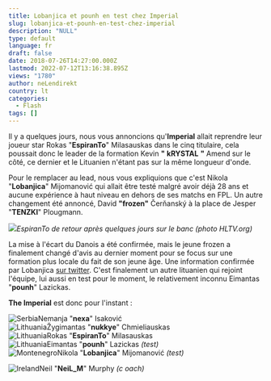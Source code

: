 ```yaml
---
title: Lobanjica et pounh en test chez Imperial
slug: lobanjica-et-pounh-en-test-chez-imperial
description: "NULL"
type: default
language: fr
draft: false
date: 2018-07-26T14:27:00.000Z
lastmod: 2022-07-12T13:16:38.895Z
views: "1780"
author: neLendirekt
country: lt
categories:
  - Flash
tags: []
---
```

Il y a quelques jours, nous vous annoncions qu'**Imperial** allait reprendre leur joueur star Rokas "**EspiranTo**" Milasauskas dans le cinq titulaire, cela poussait donc le leader de la formation Kevin **"** **kRYSTAL** **"** Amend sur le côté, ce dernier et le Lituanien n'étant pas sur la même longueur d'onde.

Pour le remplacer au lead, nous vous expliquions que c'est Nikola "**Lobanjica**" Mijomanović qui allait être testé malgré avoir déjà 28 ans et aucune expérience à haut niveau en dehors de ses matchs en FPL. Un autre changement été annoncé, David **"frozen"** Čerňanský à la place de Jesper "**TENZKI**" Plougmann.

![](/images/articles/5b59d61c6450c/images/DfDZ3Mfmw0CWZgVpfM1p5ipq4ZICgKSnl6nurik0.jpeg)_EspiranTo de retour après quelques jours sur le banc (photo HLTV.org)_

La mise à l'écart du Danois a été confirmée, mais le jeune frozen a finalement changé d'avis au dernier moment pour se focus sur une formation plus locale du fait de son jeune âge. Une information confirmée par Lobanjica [sur twitter](https://twitter.com/LobanjicaCS/status/1022379858612158464). C'est finalement un autre lituanien qui rejoint l'équipe, lui aussi en test pour le moment, le relativement inconnu Eimantas "**pounh**" Lazickas.  
  
**The Imperial** est donc pour l'instant :

![Serbia](/images/countries/rs.svg)⁠Nemanja "**nexa**" Isaković  
![Lithuania](/images/countries/lt.svg)⁠Žygimantas "**nukkye**" Chmieliauskas  
![Lithuania](/images/countries/lt.svg)⁠Rokas "**EspiranTo**" Milasauskas  
![Lithuania](/images/countries/lt.svg)⁠Eimantas "**pounh**" Lazickas _(test)_  
![Montenegro](/images/countries/me.svg)⁠Nikola "**Lobanjica**" Mijomanović _(test)_  
  
![Ireland](/images/countries/ie.svg)⁠Neil "**NeiL\_M**" Murphy _(c_ _oach)_
